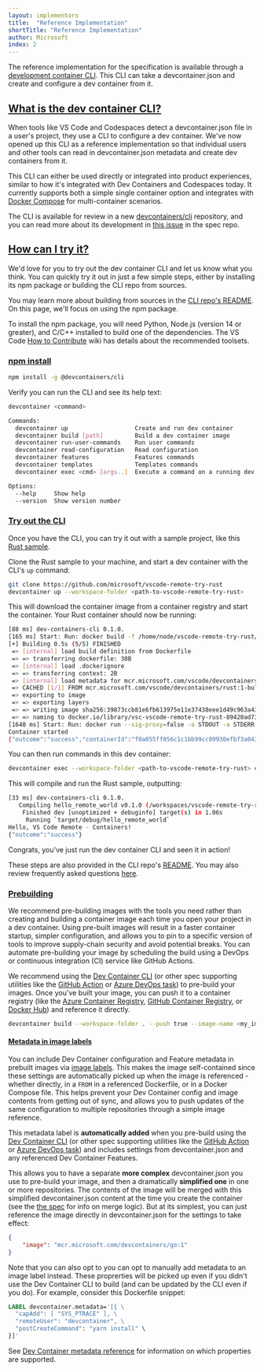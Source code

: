 ```yaml
---
layout: implementors
title:  "Reference Implementation"
shortTitle: "Reference Implementation"
author: Microsoft
index: 2
---
```


The reference implementation for the specification is available through a [development container CLI](https://github.com/devcontainers/cli). This CLI can take a devcontainer.json and create and configure a dev container from it.

## <a href="#what-is-CLI" name="what-is-CLI" class="anchor"> What is the dev container CLI? </a>
When tools like VS Code and Codespaces detect a devcontainer.json file in a user's project, they use a CLI to configure a dev container. We've now opened up this CLI as a reference implementation so that individual users and other tools can read in devcontainer.json metadata and create dev containers from it.

This CLI can either be used directly or integrated into product experiences, similar to how it's integrated with Dev Containers and Codespaces today. It currently supports both a simple single container option and integrates with [Docker Compose](https://docs.docker.com/compose/) for multi-container scenarios.

The CLI is available for review in a new [devcontainers/cli](https://github.com/devcontainers/cli) repository, and you can read more about its development in [this issue](https://github.com/devcontainers/spec/issues/9) in the spec repo.

## <a href="#try-it" name="try-it" class="anchor"> How can I try it? </a>

We'd love for you to try out the dev container CLI and let us know what you think. You can quickly try it out in just a few simple steps, either by installing its npm package or building the CLI repo from sources.

You may learn more about building from sources in the [CLI repo's README](https://github.com/devcontainers/cli#try-it-out). On this page, we'll focus on using the npm package.

To install the npm package, you will need Python, Node.js (version 14 or greater), and C/C++ installed to build one of the dependencies. The VS Code [How to Contribute](https://github.com/microsoft/vscode/wiki/How-to-Contribute) wiki has details about the recommended toolsets.

### <a href="#npm-install" name="npm-install" class="anchor"> npm install </a>

```bash
npm install -g @devcontainers/cli
```

Verify you can run the CLI and see its help text:

```bash
devcontainer <command>

Commands:
  devcontainer up                   Create and run dev container
  devcontainer build [path]         Build a dev container image
  devcontainer run-user-commands    Run user commands
  devcontainer read-configuration   Read configuration
  devcontainer features             Features commands
  devcontainer templates            Templates commands
  devcontainer exec <cmd> [args..]  Execute a command on a running dev container

Options:
  --help     Show help                                                 [boolean]
  --version  Show version number                                       [boolean]
```

### <a href="#try-out" name="try-out" class="anchor"> Try out the CLI </a>

Once you have the CLI, you can try it out with a sample project, like this [Rust sample](https://github.com/microsoft/vscode-remote-try-rust).

Clone the Rust sample to your machine, and start a dev container with the CLI's `up` command:

```bash
git clone https://github.com/microsoft/vscode-remote-try-rust
devcontainer up --workspace-folder <path-to-vscode-remote-try-rust>
```

This will download the container image from a container registry and start the container. Your Rust container should now be running:

```bash
[88 ms] dev-containers-cli 0.1.0.
[165 ms] Start: Run: docker build -f /home/node/vscode-remote-try-rust/.devcontainer/Dockerfile -t vsc-vscode-remote-try-rust-89420ad7399ba74f55921e49cc3ecfd2 --build-arg VARIANT=bullseye /home/node/vscode-remote-try-rust/.devcontainer
[+] Building 0.5s (5/5) FINISHED
 => [internal] load build definition from Dockerfile                       0.0s
 => => transferring dockerfile: 38B                                        0.0s
 => [internal] load .dockerignore                                          0.0s
 => => transferring context: 2B                                            0.0s
 => [internal] load metadata for mcr.microsoft.com/vscode/devcontainers/r  0.4s
 => CACHED [1/1] FROM mcr.microsoft.com/vscode/devcontainers/rust:1-bulls  0.0s
 => exporting to image                                                     0.0s
 => => exporting layers                                                    0.0s
 => => writing image sha256:39873ccb81e6fb613975e11e37438eee1d49c963a436d  0.0s
 => => naming to docker.io/library/vsc-vscode-remote-try-rust-89420ad7399  0.0s
[1640 ms] Start: Run: docker run --sig-proxy=false -a STDOUT -a STDERR --mount type=bind,source=/home/node/vscode-remote-try-rust,target=/workspaces/vscode-remote-try-rust -l devcontainer.local_folder=/home/node/vscode-remote-try-rust --cap-add=SYS_PTRACE --security-opt seccomp=unconfined --entrypoint /bin/sh vsc-vscode-remote-try-rust-89420ad7399ba74f55921e49cc3ecfd2-uid -c echo Container started
Container started
{"outcome":"success","containerId":"f0a055ff056c1c1bb99cc09930efbf3a0437c54d9b4644695aa23c1d57b4bd11","remoteUser":"vscode","remoteWorkspaceFolder":"/workspaces/vscode-remote-try-rust"}
```

You can then run commands in this dev container:

```bash
devcontainer exec --workspace-folder <path-to-vscode-remote-try-rust> cargo run
```

This will compile and run the Rust sample, outputting:

```bash
[33 ms] dev-containers-cli 0.1.0.
   Compiling hello_remote_world v0.1.0 (/workspaces/vscode-remote-try-rust)
    Finished dev [unoptimized + debuginfo] target(s) in 1.06s
     Running `target/debug/hello_remote_world`
Hello, VS Code Remote - Containers!
{"outcome":"success"}
```

Congrats, you've just run the dev container CLI and seen it in action!

These steps are also provided in the CLI repo's [README](https://github.com/devcontainers/cli/blob/main/README.md). You may also review frequently asked questions [here](https://github.com/devcontainers/spec/issues/31).

### <a href="#prebuilding" name="prebuilding" class="anchor"> Prebuilding </a> 
We recommend pre-building images with the tools you need rather than creating and building a container image each time you open your project in a dev container. Using pre-built images will result in a faster container startup, simpler configuration, and allows you to pin to a specific version of tools to improve supply-chain security and avoid potential breaks. You can automate pre-building your image by scheduling the build using a DevOps or continuous integration (CI) service like GitHub Actions.

We recommend using the [Dev Container CLI](#npm-install) (or other spec supporting utilities like the [GitHub Action](https://github.com/marketplace/actions/devcontainers-ci) or [Azure DevOps task](https://marketplace.visualstudio.com/items?itemName=devcontainers.ci)) to pre-build your images. Once you've built your image, you can push it to a container registry (like the [Azure Container Registry](https://learn.microsoft.com/azure/container-registry/container-registry-get-started-docker-cli?tabs=azure-cli), [GitHub Container Registry](https://docs.github.com/packages/working-with-a-github-packages-registry/working-with-the-container-registry#pushing-container-images), or [Docker Hub](https://docs.docker.com/engine/reference/commandline/push)) and reference it directly.

```bash
devcontainer build --workspace-folder . --push true --image-name <my_image_name>:<optional_image_version>
```

#### <a href="#labels" name="labels" class="anchor"> Metadata in image labels</a> 

You can include Dev Container configuration and Feature metadata in prebuilt images via [image labels](https://docs.docker.com/config/labels-custom-metadata/). This makes the image self-contained since these settings are automatically picked up when the image is referenced - whether directly, in a `FROM` in a referenced Dockerfile, or in a Docker Compose file. This helps prevent your Dev Container config and image contents from getting out of sync, and allows you to push updates of the same configuration to multiple repositories through a simple image reference.

This metadata label is **automatically added** when you pre-build using the [Dev Container CLI](#npm-install) (or other spec supporting utilities like the [GitHub Action](https://github.com/marketplace/actions/devcontainers-ci) or [Azure DevOps task](https://marketplace.visualstudio.com/items?itemName=devcontainers.ci)) and includes settings from devcontainer.json and any referenced Dev Container Features.

This allows you to have a separate **more complex** devcontainer.json you use to pre-build your image, and then a dramatically **simplified one** in one or more repositories. The contents of the image will be merged with this simplified devcontainer.json content at the time you create the container (see the [the spec](/implementors/spec/#merge-logic) for info on merge logic). But at its simplest, you can just reference the image directly in devcontainer.json for the settings to take effect:

```json
{
    "image": "mcr.microsoft.com/devcontainers/go:1"
}
```

Note that you can also opt to you can opt to manually add metadata to an image label instead. These proprerties will be picked up even if you didn't use the Dev Container CLI to build (and can be updated by the CLI even if you do). For example, consider this Dockerfile snippet:

```Dockerfile
LABEL devcontainer.metadata='[{ \
  "capAdd": [ "SYS_PTRACE" ], \
  "remoteUser": "devcontainer", \ 
  "postCreateCommand": "yarn install" \ 
}]'
```

See [Dev Container metadata reference](../json_reference) for information on which properties are supported.
